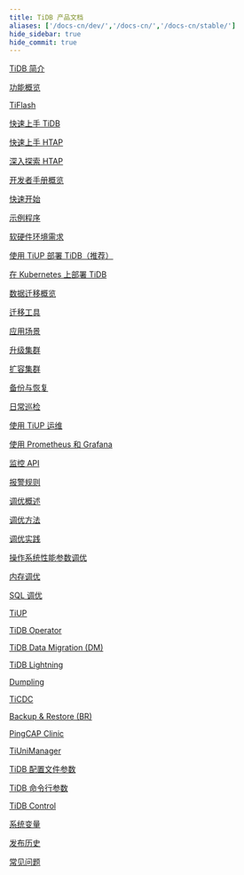 ```yaml
---
title: TiDB 产品文档
aliases: ['/docs-cn/dev/','/docs-cn/','/docs-cn/stable/']
hide_sidebar: true
hide_commit: true
---
```


<LearningPathContainer platform="tidb" title="TiDB" subTitle="TiDB 是 PingCAP 公司自主设计、研发的开源分布式关系型数据库。您可以在这里查看概念介绍、操作指南、应用开发、参考等产品文档。">

<LearningPath label="了解" icon="cloud1">

[TiDB 简介](https://docs.pingcap.com/zh/tidb/dev/overview)

[功能概览](https://docs.pingcap.com/zh/tidb/dev/basic-features)

[TiFlash](https://docs.pingcap.com/zh/tidb/dev/tiflash-overview)

</LearningPath>

<LearningPath label="试用" icon="cloud5">

[快速上手 TiDB](https://docs.pingcap.com/zh/tidb/dev/quick-start-with-tidb)

[快速上手 HTAP](https://docs.pingcap.com/zh/tidb/dev/quick-start-with-htap)

[深入探索 HTAP](https://docs.pingcap.com/zh/tidb/dev/explore-htap)

</LearningPath>

<LearningPath label="开发" icon="doc8">

[开发者手册概览](https://docs.pingcap.com/zh/tidb/dev/dev-guide-overview)

[快速开始](https://docs.pingcap.com/zh/tidb/dev/dev-guide-build-cluster-in-cloud)

[示例程序](https://docs.pingcap.com/zh/tidb/dev/dev-guide-sample-application-spring-boot)

</LearningPath>

<LearningPath label="部署" icon="deploy">

[软硬件环境需求](https://docs.pingcap.com/zh/tidb/dev/hardware-and-software-requirements)

[使用 TiUP 部署 TiDB（推荐）](https://docs.pingcap.com/zh/tidb/dev/production-deployment-using-tiup)

[在 Kubernetes 上部署 TiDB](https://docs.pingcap.com/zh/tidb/dev/tidb-in-kubernetes)

</LearningPath>

<LearningPath label="迁移" icon="cloud3">

[数据迁移概览](https://docs.pingcap.com/zh/tidb/dev/migration-overview)

[迁移工具](https://docs.pingcap.com/zh/tidb/dev/migration-tools)

[应用场景](https://docs.pingcap.com/zh/tidb/dev/migrate-aurora-to-tidb)

</LearningPath>

<LearningPath label="运维" icon="maintain">

[升级集群](https://docs.pingcap.com/zh/tidb/dev/upgrade-tidb-using-tiup)

[扩容集群](https://docs.pingcap.com/zh/tidb/dev/scale-tidb-using-tiup)

[备份与恢复](https://docs.pingcap.com/zh/tidb/dev/backup-and-restore-overview)

[日常巡检](https://docs.pingcap.com/zh/tidb/dev/daily-check)

[使用 TiUP 运维](https://docs.pingcap.com/zh/tidb/dev/maintain-tidb-using-tiup)

</LearningPath>

<LearningPath label="监控" icon="cloud6">

[使用 Prometheus 和 Grafana](https://docs.pingcap.com/zh/tidb/dev/tidb-monitoring-framework)

[监控 API](https://docs.pingcap.com/zh/tidb/dev/tidb-monitoring-api)

[报警规则](https://docs.pingcap.com/zh/tidb/dev/alert-rules)

</LearningPath>

<LearningPath label="调优" icon="tidb-cloud-tune">

[调优概述](https://docs.pingcap.com/zh/tidb/dev/performance-tuning-overview)

[调优方法](https://docs.pingcap.com/zh/tidb/dev/performance-tuning-methods)

[调优实践](https://docs.pingcap.com/zh/tidb/dev/performance-tuning-practices)

[操作系统性能参数调优](https://docs.pingcap.com/zh/tidb/dev/tune-operating-system)

[内存调优](https://docs.pingcap.com/zh/tidb/dev/configure-memory-usage)

[SQL 调优](https://docs.pingcap.com/zh/tidb/dev/sql-tuning-overview)

</LearningPath>

<LearningPath label="工具" icon="doc7">

[TiUP](https://docs.pingcap.com/zh/tidb/dev/tiup-overview)

[TiDB Operator](https://docs.pingcap.com/zh/tidb/dev/tidb-operator-overview)

[TiDB Data Migration (DM)](https://docs.pingcap.com/zh/tidb/dev/dm-overview)

[TiDB Lightning](https://docs.pingcap.com/zh/tidb/dev/tidb-lightning-overview)

[Dumpling](https://docs.pingcap.com/zh/tidb/dev/dumpling-overview)

[TiCDC](https://docs.pingcap.com/zh/tidb/dev/ticdc-overview)

[Backup & Restore (BR)](https://docs.pingcap.com/zh/tidb/dev/backup-and-restore-overview)

[PingCAP Clinic](https://docs.pingcap.com/zh/tidb/dev/clinic-introduction)

[TiUniManager](https://docs.pingcap.com/zh/tidb/dev/tiunimanager-overview)

</LearningPath>

<LearningPath label="参考" icon="cloud-dev">

[TiDB 配置文件参数](https://docs.pingcap.com/zh/tidb/dev/tidb-configuration-file)

[TiDB 命令行参数](https://docs.pingcap.com/zh/tidb/dev/command-line-flags-for-tidb-configuration)

[TiDB Control](https://docs.pingcap.com/zh/tidb/dev/tidb-control)

[系统变量](https://docs.pingcap.com/zh/tidb/dev/system-variables)

[发布历史](https://docs.pingcap.com/zh/tidb/dev/release-notes)

[常见问题](https://docs.pingcap.com/zh/tidb/dev/faq-overview)

</LearningPath>

</LearningPathContainer>
